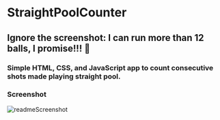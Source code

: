 # StraightPoolCounter

## Ignore the screenshot: I can run more than 12 balls, I promise!!! :8ball:

### Simple HTML, CSS, and JavaScript app to count consecutive shots made playing straight pool.

### Screenshot

![readmeScreenshot](https://user-images.githubusercontent.com/59940368/208019960-7c1db47e-ec33-4464-8155-d51451c1649d.jpg)
